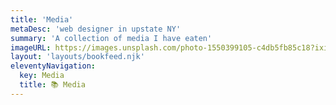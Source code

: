 ```yaml
---
title: 'Media'
metaDesc: 'web designer in upstate NY'
summary: 'A collection of media I have eaten'
imageURL: https://images.unsplash.com/photo-1550399105-c4db5fb85c18?ixid=MXwxMjA3fDB8MHxwaG90by1wYWdlfHx8fGVufDB8fHw%3D&ixlib=rb-1.2.1&auto=format&fit=crop&w=1351&q=80
layout: 'layouts/bookfeed.njk'
eleventyNavigation:
  key: Media
  title: 📚 Media
---
```


